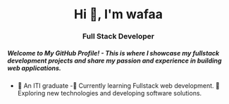 <h1 align="center">Hi 👋, I'm wafaa</h1>
<h3 align="center">Full Stack Developer </h3>
 
<!--
**wafaamuhammad123/wafaamuhammad123** is a ✨ _special_ ✨ repository because its `README.md` (this file) appears on your GitHub profile.
--><h5

Welcome to My GitHub Profile! - This is where I showcase my fullstack development projects and share my passion and experience in building web applications.</h5>
- 🔭 An ITI graduate
-🌱 Currently learning Fullstack web development.
🤔  Exploring new technologies and developing software solutions.

<!-- - 📫 How to reach me: ...
- 😄 Pronouns: ...

- ⚡ Fun fact: ... -->

